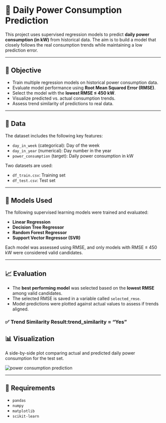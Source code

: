# 🔌 Daily Power Consumption Prediction

This project uses supervised regression models to predict **daily power consumption (in kW)** from historical data. The aim is to build a model that closely follows the real consumption trends while maintaining a low prediction error.

---

## 🎯 Objective

- Train multiple regression models on historical power consumption data.
- Evaluate model performance using **Root Mean Squared Error (RMSE)**.
- Select the model with the **lowest RMSE ≤ 450 kW**.
- Visualize predicted vs. actual consumption trends.
- Assess trend similarity of predictions to real data.

---

## 📂 Data

The dataset includes the following key features:
- `day_in_week` (categorical): Day of the week
- `day_in_year` (numerical): Day number in the year
- `power_consumption` (target): Daily power consumption in kW

Two datasets are used:
- `df_train.csv`: Training set
- `df_test.csv`: Test set

---

## 🤖 Models Used

The following supervised learning models were trained and evaluated:
- **Linear Regression**
- **Decision Tree Regressor**
- **Random Forest Regressor**
- **Support Vector Regressor (SVR)**

Each model was assessed using RMSE, and only models with RMSE ≤ 450 kW were considered valid candidates.

---

## 📈 Evaluation

- The **best performing model** was selected based on the **lowest RMSE** among valid candidates.
- The selected RMSE is saved in a variable called `selected_rmse`.
- Model predictions were plotted against actual values to assess if trends aligned.

### ✅ Trend Similarity Result:trend_similarity = “Yes”
## 📊 Visualization

A side-by-side plot comparing actual and predicted daily power consumption for the test set.

![power consumption prediction](![image](https://github.com/user-attachments/assets/58e53d37-56cc-4013-9067-e24115950b4f)
) <!-- Replace with actual image path if uploading -->

---

## 📌 Requirements

- `pandas`
- `numpy`
- `matplotlib`
- `scikit-learn`
